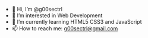 - 👋 Hi, I’m @g00sectrl
- 👀 I’m interested in Web Development 
- 🌱 I’m currently learning HTML5 CSS3 and JavaScript
- 📫 How to reach me: g00sectrl@gmail.com
<!---
g00sectrl/g00sectrl is a ✨ special ✨ repository because its `README.md` (this file) appears on your GitHub profile.
You can click the Preview link to take a look at your changes.
--->
